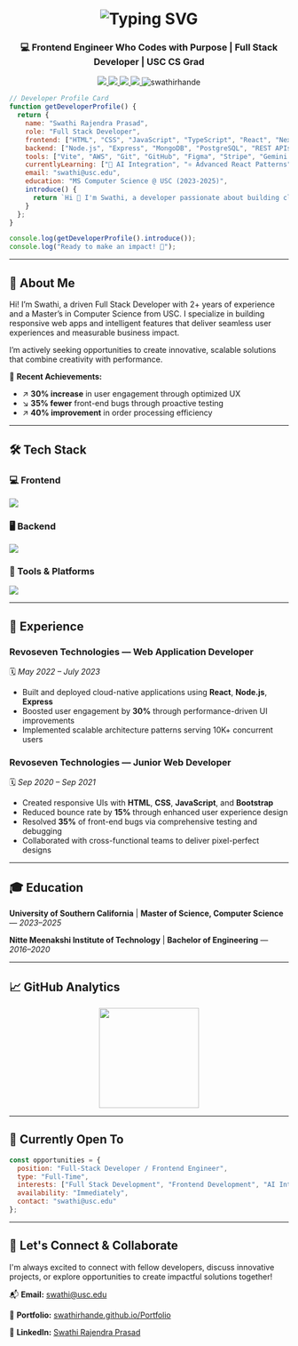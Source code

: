 <div align="center">

# <img src="https://readme-typing-svg.demolab.com?font=Fira+Code&pause=1000&color=56C4FF&center=true&vCenter=true&width=435&lines=Hi%2C+I'm+Swathi+%F0%9F%91%8B;Full+Stack+Developer;AI+Explorer;USC+CS+Grad" alt="Typing SVG" />

### 💻 Frontend Engineer Who Codes with Purpose | Full Stack Developer | USC CS Grad

<a href="https://swathirhande.github.io/Portfolio/">
  <img src="https://img.shields.io/badge/My%20Portfolio-2C2C2C?style=for-the-badge&logo=notion&logoColor=white" />
</a>
<a href="https://www.linkedin.com/in/swathiRajendraPrasad">
  <img src="https://img.shields.io/badge/LinkedIn-0077B5?style=for-the-badge&logo=linkedin&logoColor=white" />
</a>
<a href="mailto:swathi@usc.edu">
  <img src="https://img.shields.io/badge/Gmail-EA4335?style=for-the-badge&logo=gmail&logoColor=white" />
</a>
<a href="https://github.com/swathirhande">
  <img src="https://img.shields.io/badge/GitHub-181717?style=for-the-badge&logo=github&logoColor=white" />
</a>

<img src="https://komarev.com/ghpvc/?username=swathirhande&label=Profile%20views&color=0e75b6&style=for-the-badge" alt="swathirhande" />

</div>

```js
// Developer Profile Card
function getDeveloperProfile() {
  return {
    name: "Swathi Rajendra Prasad",
    role: "Full Stack Developer",
    frontend: ["HTML", "CSS", "JavaScript", "TypeScript", "React", "Next.js", "Angular", "Bootstrap", "Tailwind"],
    backend: ["Node.js", "Express", "MongoDB", "PostgreSQL", "REST APIs"],
    tools: ["Vite", "AWS", "Git", "GitHub", "Figma", "Stripe", "Gemini AI"],
    currentlyLearning: ["🤖 AI Integration", "⚛️ Advanced React Patterns"],
    email: "swathi@usc.edu",
    education: "MS Computer Science @ USC (2023-2025)",
    introduce() {
      return `Hi 👋 I'm Swathi, a developer passionate about building clean, scalable, and impactful solutions across the stack.`;
    }
  };
}

console.log(getDeveloperProfile().introduce());
console.log("Ready to make an impact! 🚀");
```

---

## 🧠 About Me

Hi! I’m Swathi, a driven Full Stack Developer with 2+ years of experience and a Master’s in Computer Science from USC. I specialize in building responsive web apps and intelligent features that deliver seamless user experiences and measurable business impact.

I’m actively seeking opportunities to create innovative, scalable solutions that combine creativity with performance.

🌟 **Recent Achievements:**
- ↗️ **30% increase** in user engagement through optimized UX
- ↘️ **35% fewer** front-end bugs through proactive testing
- ↗️ **40% improvement** in order processing efficiency

---

## 🛠️ Tech Stack

### 💻 Frontend
<p>
  <img src="https://skillicons.dev/icons?i=html,css,js,ts,react,angular,bootstrap,tailwind&theme=dark" />
</p>

### 🖥️ Backend
<p>
  <img src="https://skillicons.dev/icons?i=nodejs,express,mongodb,postgres&theme=dark" />
</p>

### 🧰 Tools & Platforms
<p>
  <img src="https://skillicons.dev/icons?i=git,github,vite,aws,figma&theme=dark" />
</p>



---

## 💼 Experience

### **Revoseven Technologies — Web Application Developer**
🗓 *May 2022 – July 2023*

- Built and deployed cloud-native applications using **React**, **Node.js**, **Express**
- Boosted user engagement by **30%** through performance-driven UI improvements
- Implemented scalable architecture patterns serving 10K+ concurrent users

### **Revoseven Technologies — Junior Web Developer**
🗓 *Sep 2020 – Sep 2021*

- Created responsive UIs with **HTML**, **CSS**, **JavaScript**, and **Bootstrap**
- Reduced bounce rate by **15%** through enhanced user experience design
- Resolved **35%** of front-end bugs via comprehensive testing and debugging
- Collaborated with cross-functional teams to deliver pixel-perfect designs

---

## 🎓 Education

**University of Southern California**
| **Master of Science, Computer Science** — *2023–2025*

**Nitte Meenakshi Institute of Technology**
| **Bachelor of Engineering** — *2016–2020*


---

## 📈 GitHub Analytics

<div align="center">
  <img height="180em" src="https://github-readme-stats.vercel.app/api/top-langs/?username=swathirhande&layout=compact&langs_count=8&theme=tokyonight"/>
</div>


---

## 🎯 Currently Open To

```js
const opportunities = {
  position: "Full-Stack Developer / Frontend Engineer",
  type: "Full-Time",
  interests: ["Full Stack Development", "Frontend Development", "AI Integration",  "Software Development"],
  availability: "Immediately",
  contact: "swathi@usc.edu"
};
```

---

## 🤝 Let's Connect & Collaborate

I'm always excited to connect with fellow developers, discuss innovative projects, or explore opportunities to create impactful solutions together!



📬 **Email:** [swathi@usc.edu](mailto:swathi@usc.edu)

🔗 **Portfolio:** [swathirhande.github.io/Portfolio](https://swathirhande.github.io/Portfolio/)

💼 **LinkedIn:** [Swathi Rajendra Prasad](https://www.linkedin.com/in/swathiRajendraPrasad)
